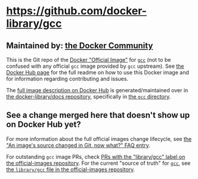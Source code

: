 # https://github.com/docker-library/gcc

## Maintained by: [the Docker Community](https://github.com/docker-library/gcc)

This is the Git repo of the [Docker "Official Image"](https://github.com/docker-library/official-images#what-are-official-images) for [`gcc`](https://hub.docker.com/_/gcc/) (not to be confused with any official `gcc` image provided by `gcc` upstream). See [the Docker Hub page](https://hub.docker.com/_/gcc/) for the full readme on how to use this Docker image and for information regarding contributing and issues.

The [full image description on Docker Hub](https://hub.docker.com/_/gcc/) is generated/maintained over in [the docker-library/docs repository](https://github.com/docker-library/docs), specifically in [the `gcc` directory](https://github.com/docker-library/docs/tree/master/gcc).

## See a change merged here that doesn't show up on Docker Hub yet?

For more information about the full official images change lifecycle, see [the "An image's source changed in Git, now what?" FAQ entry](https://github.com/docker-library/faq#an-images-source-changed-in-git-now-what).

For outstanding `gcc` image PRs, check [PRs with the "library/gcc" label on the official-images repository](https://github.com/docker-library/official-images/labels/library%2Fgcc). For the current "source of truth" for [`gcc`](https://hub.docker.com/_/gcc/), see [the `library/gcc` file in the official-images repository](https://github.com/docker-library/official-images/blob/master/library/gcc).

<!-- THIS FILE IS GENERATED BY https://github.com/docker-library/docs/blob/master/generate-repo-stub-readme.sh -->
